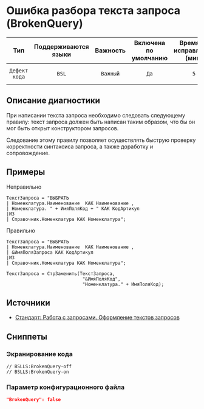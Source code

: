 # Ошибка разбора текста запроса (BrokenQuery)

|      Тип      |    Поддерживаются<br>языки    | Важность |    Включена<br>по умолчанию    |    Время на<br>исправление (мин)    |                       Теги                       |
|:-------------:|:-----------------------------:|:--------:|:------------------------------:|:-----------------------------------:|:------------------------------------------------:|
| `Дефект кода` |             `BSL`             | `Важный` |              `Да`              |                 `5`                 |       `standard`<br>`sql`<br>`badpractice`       |

<!-- Блоки выше заполняются автоматически, не трогать -->
## Описание диагностики
<!-- Описание диагностики заполняется вручную. Необходимо понятным языком описать смысл и схему работу -->

При написании текста запроса необходимо следовать следующему правилу: текст запроса должен быть написан таким образом, что бы он мог быть открыт конструктором запросов.

Следование этому правилу позволяет осуществлять быструю проверку корректности синтаксиса запроса, а также доработку и сопровождение. 

## Примеры
<!-- В данном разделе приводятся примеры, на которые диагностика срабатывает, а также можно привести пример, как можно исправить ситуацию -->

Неправильно

```bsl
ТекстЗапроса = "ВЫБРАТЬ
| Номенклатура.Наименование  КАК Наименование ,
| Номенклатура. " + ИмяПоляКод + " КАК КодАртикул
|ИЗ
| Справочник.Номенклатура КАК Номенклатура";
```

Правильно

```bsl
ТекстЗапроса = "ВЫБРАТЬ
| Номенклатура.Наименование  КАК Наименование ,
| &ИмяПоляЗапроса КАК КодАртикул
|ИЗ
| Справочник.Номенклатура КАК Номенклатура";

ТекстЗапроса = СтрЗаменить(ТекстЗапроса, 
                            "&ИмяПоляКод", 
                            "Номенклатура." + ИмяПоляКод);
```

## Источники
<!-- Необходимо указывать ссылки на все источники, из которых почерпнута информация для создания диагностики -->
<!-- Примеры источников

* Источник: [Стандарт: Тексты модулей](https://its.1c.ru/db/v8std#content:456:hdoc)
* Полезная информация: [Отказ от использования модальных окон](https://its.1c.ru/db/metod8dev#content:5272:hdoc)
* Источник: [Cognitive complexity, ver. 1.4](https://www.sonarsource.com/docs/CognitiveComplexity.pdf) -->

* [Стандарт: Работа с запросами. Оформление текстов запросов](https://its.1c.ru/db/v8std#content:437:hdoc)

## Сниппеты

<!-- Блоки ниже заполняются автоматически, не трогать -->
### Экранирование кода

```bsl
// BSLLS:BrokenQuery-off
// BSLLS:BrokenQuery-on
```

### Параметр конфигурационного файла

```json
"BrokenQuery": false
```

